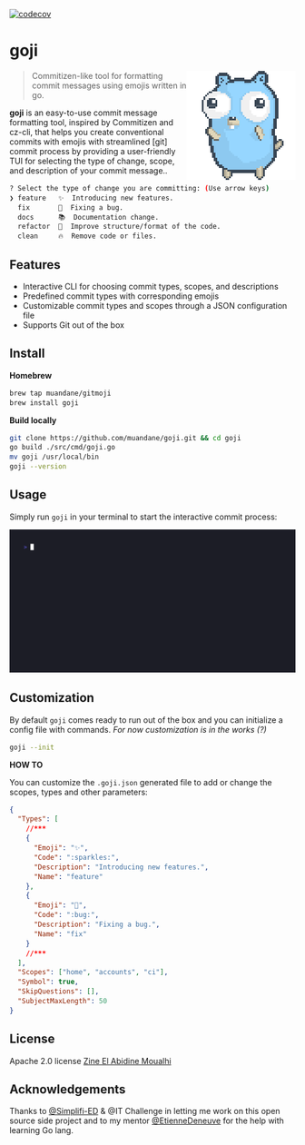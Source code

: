 [![codecov](https://codecov.io/gh/muandane/goji/branch/main/graph/badge.svg?token=0PYU31AH2S)](https://codecov.io/gh/muandane/goji)
# goji

<img align="right" src="examples/go-gopher.gif">

> Commitizen-like tool for formatting commit messages using emojis written in go.

**goji** is an easy-to-use commit message formatting tool, inspired by Commitizen and cz-cli, 
that helps you create conventional commits with emojis with streamlined [git] commit process by providing a user-friendly TUI 
for selecting the type of change, scope, and description of your commit message..

```sh
? Select the type of change you are committing: (Use arrow keys)
❯ feature   ✨  Introducing new features.
  fix       🐛  Fixing a bug.
  docs      📚  Documentation change.
  refactor  🎨  Improve structure/format of the code.
  clean     🔥  Remove code or files.
```

## Features

- Interactive CLI for choosing commit types, scopes, and descriptions
- Predefined commit types with corresponding emojis
- Customizable commit types and scopes through a JSON configuration file
- Supports Git out of the box

## Install

**Homebrew**

```bash
brew tap muandane/gitmoji
brew install goji
```

**Build locally**

```bash
git clone https://github.com/muandane/goji.git && cd goji
go build ./src/cmd/goji.go
mv goji /usr/local/bin
goji --version 
```

## Usage

Simply run `goji` in your terminal to start the interactive commit process:

![Goji gif](examples/goji-demo.gif)

## Customization

By default `goji` comes ready to run out of the box and you can initialize a config file with commands. _For now customization is in the works (?)_

```sh
goji --init
```

**HOW TO**

You can customize the `.goji.json` generated file to add or change the scopes, types and other parameters:

```json
{
  "Types": [
    //***
    {
      "Emoji": "✨",
      "Code": ":sparkles:",
      "Description": "Introducing new features.",
      "Name": "feature"
    },
    {
      "Emoji": "🐛",
      "Code": ":bug:",
      "Description": "Fixing a bug.",
      "Name": "fix"
    }
    //***
  ],
  "Scopes": ["home", "accounts", "ci"],
  "Symbol": true,
  "SkipQuestions": [],
  "SubjectMaxLength": 50
}
```

## License

Apache 2.0 license [Zine El Abidine Moualhi](https://www.linkedin.com/in/zinemoualhi/)

## Acknowledgements

Thanks to [@Simplifi-ED](https://www.simplified.fr) & @IT Challenge in letting me work on this open source side project and to my mentor [@EtienneDeneuve](https://github.com/EtienneDeneuve) for the help with learning Go lang.
